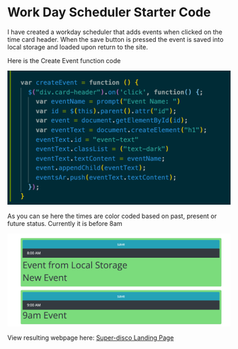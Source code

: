 # Work Day Scheduler Starter Code
I have created a workday scheduler that adds events when clicked on the time card header.  When the save button is pressed the event is saved into local storage and loaded upon return to the site.

Here is the Create Event function code

![Code Screenshot](/assets/images/SS1.png "Code example screenshot")

As you can se here the times are color coded based on past, present or future status.  Currently it is before 8am

![Webpage Screenshot](/assets/images/SS2.png "Web result of events input")

View resulting webpage here: 
[Super-disco Landing Page](https://itorres60.github.io/Super-disco/ "Super-disco")